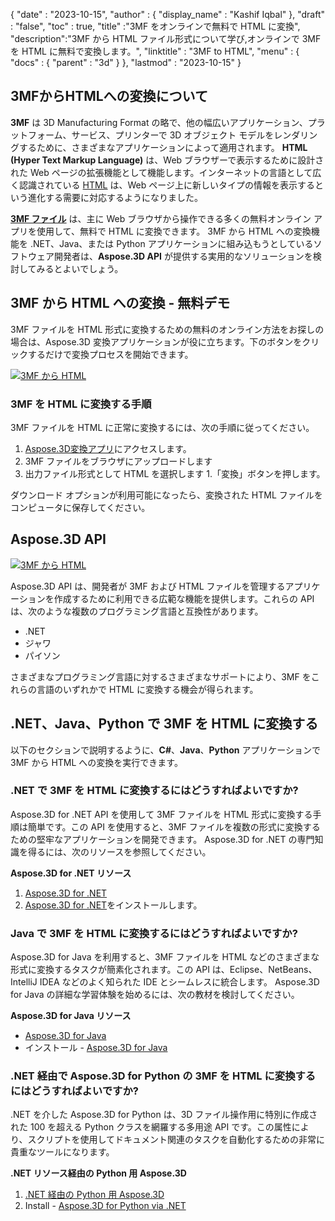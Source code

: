 {
  "date" : "2023-10-15",
  "author" : {
    "display_name" : "Kashif Iqbal"
},
  "draft" : "false",
  "toc" : true,
  "title" :"3MF をオンラインで無料で HTML に変換",
  "description":"3MF から HTML ファイル形式について学び,オンラインで 3MF を HTML に無料で変換します。",
  "linktitle" : "3MF to HTML",
  "menu" : {
    "docs" : {
      "parent" : "3d"
}
},
  "lastmod" : "2023-10-15"
}

## 3MFからHTMLへの変換について

**3MF** は 3D Manufacturing Format の略で、他の幅広いアプリケーション、プラットフォーム、サービス、プリンターで 3D オブジェクト モデルをレンダリングするために、さまざまなアプリケーションによって適用されます。 **HTML (Hyper Text Markup Language)** は、Web ブラウザーで表示するために設計された Web ページの拡張機能として機能します。インターネットの言語として広く認識されている [HTML](/ja/web/html/) は、Web ページ上に新しいタイプの情報を表示するという進化する需要に対応するようになりました。

**[3MF ファイル](/ja/3d/3mf/)** は、主に Web ブラウザから操作できる多くの無料オンライン アプリを使用して、無料で HTML に変換できます。 3MF から HTML への変換機能を .NET、Java、または Python アプリケーションに組み込もうとしているソフトウェア開発者は、**Aspose.3D API** が提供する実用的なソリューションを検討してみるとよいでしょう。

## 3MF から HTML への変換 - 無料デモ

3MF ファイルを HTML 形式に変換するための無料のオンライン方法をお探しの場合は、Aspose.3D 変換アプリケーションが役に立ちます。下のボタンをクリックするだけで変換プロセスを開始できます。

[![3MF から HTML](../3mf-to-html.png)](https://products.aspose.app/3d/conversion/3mf-to-html)

### 3MF を HTML に変換する手順

3MF ファイルを HTML に正常に変換するには、次の手順に従ってください。

1. [Aspose.3D変換アプリ](https://products.aspose.app/3d/conversion/3MF-to-html)にアクセスします。
1. 3MF ファイルをブラウザにアップロードします
1. 出力ファイル形式として HTML を選択します
1.「変換」ボタンを押します。

ダウンロード オプションが利用可能になったら、変換された HTML ファイルをコンピュータに保存してください。

## Aspose.3D API

[![3MF から HTML](../try-aspose-3d.png)](https://products.aspose.com/3d/)

Aspose.3D API は、開発者が 3MF および HTML ファイルを管理するアプリケーションを作成するために利用できる広範な機能を提供します。これらの API は、次のような複数のプログラミング言語と互換性があります。

* .NET
* ジャワ
* パイソン

さまざまなプログラミング言語に対するさまざまなサポートにより、3MF をこれらの言語のいずれかで HTML に変換する機会が得られます。

## .NET、Java、Python で 3MF を HTML に変換する

以下のセクションで説明するように、**C#**、**Java**、**Python** アプリケーションで 3MF から HTML への変換を実行できます。

### .NET で 3MF を HTML に変換するにはどうすればよいですか?

Aspose.3D for .NET API を使用して 3MF ファイルを HTML 形式に変換する手順は簡単です。この API を使用すると、3MF ファイルを複数の形式に変換するための堅牢なアプリケーションを開発できます。 Aspose.3D for .NET の専門知識を得るには、次のリソースを参照してください。

**Aspose.3D for .NET リソース**

1. [Aspose.3D for .NET](https://products.aspose.com/3d/net/)
1. [Aspose.3D for .NET](https://docs.aspose.com/3d/net/installation/)をインストールします。

### Java で 3MF を HTML に変換するにはどうすればよいですか?

Aspose.3D for Java を利用すると、3MF ファイルを HTML などのさまざまな形式に変換するタスクが簡素化されます。この API は、Eclipse、NetBeans、IntelliJ IDEA などのよく知られた IDE とシームレスに統合します。 Aspose.3D for Java の詳細な学習体験を始めるには、次の教材を検討してください。

**Aspose.3D for Java リソース**

* [Aspose.3D for Java](https://products.aspose.com/3d/java/)
* インストール - [Aspose.3D for Java](https://docs.aspose.com/3d/java/installation/)

### .NET 経由で Aspose.3D for Python の 3MF を HTML に変換するにはどうすればよいですか?

.NET を介した Aspose.3D for Python は、3D ファイル操作用に特別に作成された 100 を超える Python クラスを網羅する多用途 API です。この属性により、スクリプトを使用してドキュメント関連のタスクを自動化するための非常に貴重なツールになります。

**.NET リソース経由の Python 用 Aspose.3D**

1. [.NET 経由の Python 用 Aspose.3D](https://products.aspose.com/3d/python-net/)
1. Install - [Aspose.3D for Python via .NET](https://releases.aspose.com/3d/python-net/)
